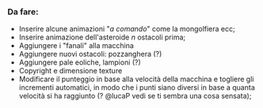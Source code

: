### Da fare:

* Inserire alcune animazioni  "*a comando*" come la mongolfiera ecc;
* Inserire animazione dell'asteroide *n* ostacoli prima;
* Aggiungere i "fanali" alla macchina
* Aggiungere nuovi ostacoli: pozzanghera (?)
* Aggiungere pale eoliche, lampioni (?)
* Copyright e dimensione texture
* Modificare il punteggio in base alla velocità della macchina e togliere gli incrementi automatici, in modo che i punti siano diversi in base a quanta velocità si ha raggiunto (? @lucaP vedi se ti sembra una cosa sensata);
